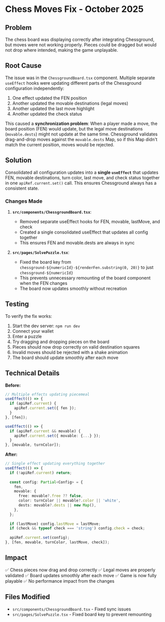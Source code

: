 # Chess Moves Fix - October 2025

## Problem
The chess board was displaying correctly after integrating Chessground, but moves were not working properly. Pieces could be dragged but would not drop where intended, making the game unplayable.

## Root Cause
The issue was in the `ChessgroundBoard.tsx` component. Multiple separate `useEffect` hooks were updating different parts of the Chessground configuration independently:

1. One effect updated the FEN position
2. Another updated the movable destinations (legal moves)
3. Another updated the last move highlight
4. Another updated the check status

This caused a **synchronization problem**: When a player made a move, the board position (FEN) would update, but the legal move destinations (`movable.dests`) might not update at the same time. Chessground validates drag-and-drop moves against the `movable.dests` Map, so if this Map didn't match the current position, moves would be rejected.

## Solution
Consolidated all configuration updates into a **single `useEffect`** that updates FEN, movable destinations, turn color, last move, and check status together in one `apiRef.current.set()` call. This ensures Chessground always has a consistent state.

### Changes Made

1. **`src/components/ChessgroundBoard.tsx`**:
   - Removed separate useEffect hooks for FEN, movable, lastMove, and check
   - Created a single consolidated useEffect that updates all config together
   - This ensures FEN and movable.dests are always in sync

2. **`src/pages/SolvePuzzle.tsx`**:
   - Fixed the board key from `chessground-${numericId}-${renderFen.substring(0, 20)}` to just `chessground-${numericId}`
   - This prevents unnecessary remounting of the board component when the FEN changes
   - The board now updates smoothly without recreation

## Testing
To verify the fix works:

1. Start the dev server: `npm run dev`
2. Connect your wallet
3. Enter a puzzle
4. Try dragging and dropping pieces on the board
5. Pieces should now drop correctly on valid destination squares
6. Invalid moves should be rejected with a shake animation
7. The board should update smoothly after each move

## Technical Details

**Before:**
```typescript
// Multiple effects updating piecemeal
useEffect(() => {
  if (apiRef.current) {
    apiRef.current.set({ fen });
  }
}, [fen]);

useEffect(() => {
  if (apiRef.current && movable) {
    apiRef.current.set({ movable: {...} });
  }
}, [movable, turnColor]);
```

**After:**
```typescript
// Single effect updating everything together
useEffect(() => {
  if (!apiRef.current) return;
  
  const config: Partial<Config> = {
    fen,
    movable: {
      free: movable?.free ?? false,
      color: turnColor || movable?.color || 'white',
      dests: movable?.dests || new Map(),
    },
  };
  
  if (lastMove) config.lastMove = lastMove;
  if (check && typeof check === 'string') config.check = check;
  
  apiRef.current.set(config);
}, [fen, movable, turnColor, lastMove, check]);
```

## Impact
✅ Chess pieces now drag and drop correctly
✅ Legal moves are properly validated
✅ Board updates smoothly after each move
✅ Game is now fully playable
✅ No performance impact from the changes

## Files Modified
- `src/components/ChessgroundBoard.tsx` - Fixed sync issues
- `src/pages/SolvePuzzle.tsx` - Fixed board key to prevent remounting
